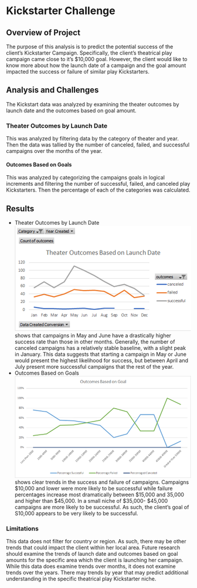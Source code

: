 # Kickstarter Challenge

## Overview of Project
The purpose of this analysis is to predict the potential success of the client’s Kickstarter Campaign. Specifically, the client’s theatrical play campaign came close to it’s $10,000 goal. However, the client would like to know more about how the launch date of a campaign and the goal amount impacted the success or failure of similar play Kickstarters.

## Analysis and Challenges
The Kickstart data was analyzed by examining the theater outcomes by launch date and the outcomes based on goal amount. 

### Theater Outcomes by Launch Date
This was analyzed by filtering data by the category of theater and year. Then the data was tallied by the number of canceled, failed, and successful campaigns over the months of the year. 

#### Outcomes Based on Goals
This was analyzed by categorizing the campaigns goals in logical increments and filtering the number of successful, failed, and canceled play Kickstarters. Then the percentage of each of the categories was calculated. 

## Results
* Theater Outcomes by Launch Date ![Theater Outcomes by Launch Date]( https://github.com/Mary-Wood/Kickstarter-Challenge/blob/main/Theatre_Outcomes_vs_Launch.png) shows that campaigns in May and June have a drastically higher success rate than those in other months. Generally, the number of canceled campaigns has a relatively stable baseline, with a slight peak in January. This data suggests that starting a campaign in May or June would present the highest likelihood for success, but between April and July present more successful campaigns that the rest of the year. 
* Outcomes Based on Goals ![Outcomes Based on Goals](https://github.com/Mary-Wood/Kickstarter-Challenge/blob/main/Outcomes_vs_Goals.png) shows clear trends in the success and failure of campaigns. Campaigns $10,000 and lower were more likely to be successful while failure percentages increase most dramatically between $15,000 and 35,000 and higher than $45,000. In a small niche of $35,000- $45,000 campaigns are more likely to be successful. As such, the client’s goal of S10,000 appears to be very likely to be successful. 

### Limitations
This data does not filter for country or region. As such, there may be other trends that could impact the client within her local area. Future research should examine the trends of launch date and outcomes based on goal amounts for the specific area which the client is launching her campaign. While this data does examine trends over months, it does not examine trends over the years. There may trends by year that may predict additional understanding in the specific theatrical play Kickstarter niche. 
